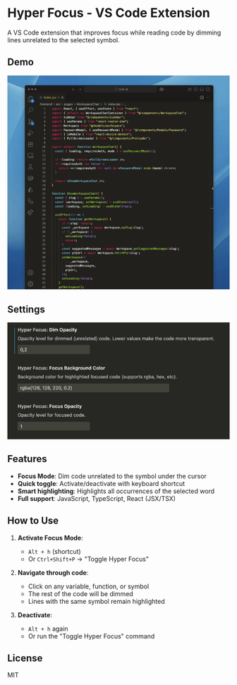 # Hyper Focus - VS Code Extension

A VS Code extension that improves focus while reading code by dimming lines unrelated to the selected symbol.

## Demo

![Demo](images/demo.gif)

## Settings

![Settings Screenshot](images/Settings.png)

## Features

- **Focus Mode**: Dim code unrelated to the symbol under the cursor
- **Quick toggle**: Activate/deactivate with keyboard shortcut
- **Smart highlighting**: Highlights all occurrences of the selected word
- **Full support**: JavaScript, TypeScript, React (JSX/TSX)

## How to Use

1. **Activate Focus Mode**:

   - `Alt + h` (shortcut)
   - Or `Ctrl+Shift+P` → "Toggle Hyper Focus"

2. **Navigate through code**:

   - Click on any variable, function, or symbol
   - The rest of the code will be dimmed
   - Lines with the same symbol remain highlighted

3. **Deactivate**:
   - `Alt + h` again
   - Or run the "Toggle Hyper Focus" command

## License

MIT
